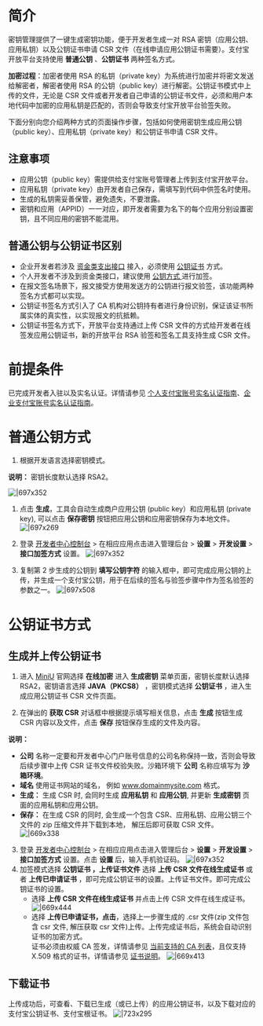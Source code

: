 
# 简介
密钥管理提供了一键生成密钥功能，便于开发者生成一对 RSA 密钥（应用公钥、应用私钥）以及公钥证书申请 CSR 文件（在线申请应用公钥证书需要）。支付宝开放平台支持使用 **普通公钥** 、**公钥证书** 两种签名方式。

**加密过程**：加密者使用 RSA 的私钥（private key）为系统进行加密并将密文发送给解密者，解密者使用 RSA 的公钥（public key）进行解密。公钥证书模式中上传的文件，无论是 CSR 文件或者开发者自己申请的公钥证书文件，必须和用户本地代码中加密的应用私钥是匹配的，否则会导致支付宝开放平台验签失败。

下面分别向您介绍两种方式的页面操作步骤，包括如何使用密钥生成应用公钥（public key）、应用私钥（private key）和公钥证书申请 CSR 文件。

## 注意事项

- 应用公钥（public key）需提供给支付宝账号管理者上传到支付宝开放平台。
- 应用私钥（private key）由开发者自己保存，需填写到代码中供签名时使用。
- 生成的私钥需妥善保管，避免遗失，不要泄露。
- 密钥和应用（APPID）一一对应，即开发者需要为名下的每个应用分别设置密钥，且不同应用的密钥不能混用。

## 普通公钥与公钥证书区别

- 企业开发者若涉及 [资金类支出接口](https://opendocs.alipay.com/open/291/hfaalq) 接入，必须使用 [公钥证书](https://opendocs.alipay.com/open/291/105971#%E5%85%AC%E9%92%A5%E8%AF%81%E4%B9%A6%E6%96%B9%E5%BC%8F) 方式。
- 个人开发者不涉及到资金类接口，建议使用 [公钥方式 ](https://opendocs.alipay.com/open/291/105971#%E6%99%AE%E9%80%9A%E5%85%AC%E9%92%A5%E6%96%B9%E5%BC%8F)进行加签。
- 在报文签名场景下，报文接受方使用发送方的公钥进行报文验签，该功能两种签名方式都可以实现。
- 公钥证书签名方式引入了 CA 机构对公钥持有者进行身份识别，保证该证书所属实体的真实性，以实现报文的抗抵赖。
- 公钥证书签名方式下，开放平台支持通过上传 CSR 文件的方式给开发者在线签发应用公钥证书，新的开放平台 RSA 验签和签名工具支持生成 CSR 文件。

# 前提条件
已完成开发者入驻以及实名认证。详情请参见 [个人支付宝账号实名认证指南](https://cshall.alipay.com/lab/cateQuestion.htm?cateId=237666&pcateId=237655)、[企业支付宝账号实名认证指南](https://cshall.alipay.com/enterprise/knowledgeDetail.htm?knowledgeId=201602062427)。

# 普通公钥方式

1. 根据开发语言选择密钥模式。

**说明：** 密钥长度默认选择 RSA2。

![|697x352](https://cdn.nlark.com/yuque/0/2021/png/179989/1636610202217-1af4511e-c935-47da-b186-db1a9afd11de.png#align=left&display=inline&height=969&margin=%5Bobject%20Object%5D&name=image.png&originHeight=969&originWidth=1920&size=74654&status=done&style=none&width=1920)

1. 点击 **生成**，工具会自动生成商户应用公钥 (public key）和应用私钥 (private key),  可以点击 **保存密钥** 按钮把应用公钥和应用密钥保存为本地文件。        
![|697x269](https://cdn.nlark.com/yuque/0/2021/png/179989/1636611304356-3ec69c98-b926-4a0e-9a0d-cb333dbd5fc8.png#align=left&display=inline&height=741&margin=%5Bobject%20Object%5D&name=image.png&originHeight=741&originWidth=1920&size=183203&status=done&style=none&width=1920)                                      



3. 登录 [开发者中心控制台](https://open.alipay.com/platform/developerIndex.htm) > 在相应应用点击进入管理后台 > **设置** > **开发设置** > **接口加签方式** 设置。
![|697x352](https://cdn.nlark.com/yuque/0/2021/png/179989/1626861425773-5d52b809-5393-4d0a-84c3-2351c8d5ea78.png?x-oss-process=image%2Fresize%2Cw_998#align=left&display=inline&height=504&margin=%5Bobject%20Object%5D&originHeight=504&originWidth=998&status=done&style=none&width=998)



4. 复制第 2 步生成的公钥到 **填写公钥字符** 的输入框中，即可完成应用公钥的上传，并生成一个支付宝公钥，用于在后续的签名与验签步骤中作为签名验签的参数之一。 
![|697x508](http://mdn.alipayobjects.com/afts/img/A*RrTHQpGyc4MAAAAAAAAAAABkAa8wAA/original?bz=openpt_doc&t=ccLLGLlzilSC5TcTYk9rmwAAAABkMK8AAAAA#align=left&display=inline&height=588&margin=%5Bobject%20Object%5D&originHeight=588&originWidth=806&status=done&style=none&width=806)

# 公钥证书方式

## 生成并上传公钥证书

1. 进入 [MiniU](https://miniu.alipay.com/) 官网选择 **在线加密** 进入 **生成密钥** 菜单页面，密钥长度默认选择 RSA2，密钥语言选择 **JAVA（PKCS8）** ，密钥模式选择 **公钥证书** ，进入生成应用公钥证书 CSR 文件页面。

1. 在弹出的 **获取 CSR** 对话框中根据提示填写相关信息，点击 **生成** 按钮生成 CSR 内容以及文件，点击 **保存** 按钮保存生成的文件及内容。

**说明：**
   - **公司** 名称一定要和开发者中心门户账号信息的公司名称保持一致，否则会导致后续步骤中上传 CSR 证书文件校验失败。沙箱环境下 **公司** 名称应填写为 **沙箱环境**。
   - **域名** 使用证书网站的域名， 例如 www.domainmysite.com 格式。
   - **生成：** 生成 CSR 时, 会同时生成 **应用私钥** 和 **应用公钥**, 并更新 **生成密钥** 页面的应用私钥和应用公钥。
   - **保存：** 在生成 CSR 的同时, 会生成一个包含 CSR、应用私钥、应用公钥三个文件的 zip 压缩文件并下载到本地， 解压后即可获取 CSR 文件。
   ![|669x338](https://cdn.nlark.com/yuque/0/2021/png/179989/1636618542190-54ed47d3-055d-476f-978a-d2d095d84fd3.png#align=left&display=inline&height=969&margin=%5Bobject%20Object%5D&name=image.png&originHeight=969&originWidth=1920&size=76020&status=done&style=none&width=1920)
3. 登录 [开发者中心控制台](https://open.alipay.com/platform/developerIndex.htm) > 在相应应用点击进入管理后台 > **设置** > **开发设置** > **接口加签方式** 设置。点击 **设置** 后，输入手机验证码。
![|697x352](https://cdn.nlark.com/yuque/0/2021/png/179989/1626861425773-5d52b809-5393-4d0a-84c3-2351c8d5ea78.png?x-oss-process=image%2Fresize%2Cw_998#align=left&display=inline&height=504&margin=%5Bobject%20Object%5D&originHeight=504&originWidth=998&status=done&style=none&width=998)
3. 加签模式选择 **公钥证书 ，上传证书文件** 选择 **上传 CSR 文件在线生成证书** 或者 **上传已申请证书** ，即可完成公钥证书的设置。上传证书文件。即可完成公钥证书的设置。
   - 选择 **上传 CSR 文件在线生成证书** 并点击上传 CSR 文件在线生成证书。 
   ![|669x444](http://mdn.alipayobjects.com/afts/img/A*x-AvRo6YR1UAAAAAAAAAAABkAa8wAA/original?bz=openpt_doc&t=KPfZk-0i55xHVLCb6hRvhAAAAABkMK8AAAAA#align=left&display=inline&height=598&margin=%5Bobject%20Object%5D&originHeight=598&originWidth=902&status=done&style=none&width=902)
   - 选择 **上传已申请证书，点击**，选择上一步骤生成的 .csr 文件(zip 文件包含 csr 文件, 解压获取 csr 文件)上传。上传完成证书后，系统会自动识别证书的加密方式。<br/>证书必须由权威 CA 签发，详情请参见 [当前支持的 CA 列表](https://opendocs.alipay.com/open/291/106098#9cjwY)，且仅支持 X.509 格式的证书，详情请参见 [证书说明](https://opendocs.alipay.com/open/291/106124)。
   ![|669x413](http://mdn.alipayobjects.com/afts/img/A*djZ9RoKdVjIAAAAAAAAAAABkAa8wAA/original?bz=openpt_doc&t=PJAAnWAFT1TIdwwTycEWhgAAAABkMK8AAAAA#align=left&display=inline&height=526&margin=%5Bobject%20Object%5D&originHeight=526&originWidth=852&status=done&style=none&width=852)

## 下载证书
上传成功后，可查看、下载已生成（或已上传）的应用公钥证书，以及下载对应的支付宝公钥证书、支付宝根证书。 
![|723x295](http://mdn.alipayobjects.com/afts/img/A*KiWkRJ-IWYoAAAAAAAAAAABkAa8wAA/original?bz=openpt_doc&t=_PkAC9wHj9ySVZd8EUBKYgAAAABkMK8AAAAA#align=left&display=inline&height=568&margin=%5Bobject%20Object%5D&originHeight=568&originWidth=1394&status=done&style=none&width=1394)

